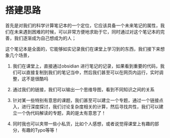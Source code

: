 # 搭建思路
首先是对我们的科学计算笔记本的一个定位，它应该具备一个未来笔记的属性，我们在未来遇到困难的时候，可以非常方便地求助于它，同时通过对这个笔记本的完善，我们逐渐成为自己想成为的人；

这个笔记本是全面的，它能够如实记录我们在课堂上学习到的东西，我们接下来想象几个场景，

1. 我们在课堂上，直接通过obsidian 进行笔记的记录，如果看到重要的代码，我们可以直接复制到我们的笔记当中，然后我们甚至可以在网页内运行，实时调整，这不是很酷吗

2. 通过我们的链接，我们可以输出一个思维导图，看到不同知识之间的关系
3. 针对某一些特别有意思的课题，我们甚至可以建立一个专题，通过一个链接点入，进行深度探讨，我们讨论复杂度相关的计算，然后寻找共性，我们可以建立一个伪代码解读的专题，真的是太有意思了！
4. 同时我也可以夹带一些小私货，比如个人感想，或者说觉得课堂上有趣的部分，有趣的Typo等等！